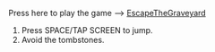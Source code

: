 Press here to play the game --> [EscapeTheGraveyard](https://viktornikolov069.github.io/EscapeTheGraveyard/)

1. Press SPACE/TAP SCREEN to jump. <br />
2. Avoid the tombstones.
